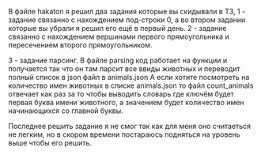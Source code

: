 В файле hakaton я решил два задания которые вы скидывали в ТЗ, 1 - задание связанно с нахождением под-строки 0, а во втором задании которые вы убрали я решил его ещё в первый день. 2 - задание связанно с нахождением вершинами первого прямоугольника и пересечением второго прямоугольником.

3 - задание парсинг. 
В файле parsing код работает на функции и получается так что он там парсит все ввиды животных и переводит полный список в json файл в animals.json
А если хотите посмотреть на количество имен животных в списке animals.json
то файл count_animals отвечает как раз за то чтобы выводить словарь где ключём будет первая буква имени животного, а значением будет количество имен начинающихся со главной буквы.

Последнее решить задание я не смог так как для меня оно считаеться не легким, но в скором времени постараюсь подняться на уровень выше чтобы его решить.